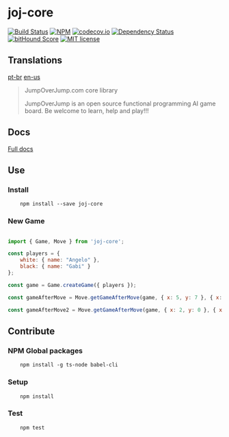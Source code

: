 # joj-core

[![Build Status](https://travis-ci.org/angeloocana/joj-core.svg)](https://travis-ci.org/angeloocana/joj-core)
[![NPM](https://img.shields.io/npm/v/joj-core.svg)](https://www.npmjs.com/package/joj-core)
[![codecov.io](http://codecov.io/github/angeloocana/joj-core/coverage.svg)](http://codecov.io/github/angeloocana/joj-core)
[![Dependency Status](https://gemnasium.com/angeloocana/joj-core.svg)](https://gemnasium.com/angeloocana/joj-core)
[![bitHound Score](https://www.bithound.io/github/gotwarlost/istanbul/badges/score.svg)](https://www.bithound.io/github/angeloocana/joj-core)
[![MIT license](http://img.shields.io/badge/license-MIT-brightgreen.svg)](http://opensource.org/licenses/MIT)

## Translations
[pt-br](https://github.com/angeloocana/joj-core/blob/master/README.pt-br.md)
[en-us](https://github.com/angeloocana/joj-core/blob/master/README.md)

> JumpOverJump.com core library
> 
> JumpOverJump is an open source functional programming AI game board.
> Be welcome to learn, help and play!!!

## Docs
[Full docs](https://angeloocana.github.io/joj-core/)


## Use

### Install
```
    npm install --save joj-core
```

### New Game

```js

import { Game, Move } from 'joj-core';

const players = {
    white: { name: "Angelo" },
    black: { name: "Gabi" }
};

const game = Game.createGame({ players });

const gameAfterMove = Move.getGameAfterMove(game, { x: 5, y: 7 }, { x: 5, y: 6 });

const gameAfterMove2 = Move.getGameAfterMove(game, { x: 2, y: 0 }, { x: 2, y: 1 });

```

## Contribute

### NPM Global packages
```
    npm install -g ts-node babel-cli
```

### Setup
```
    npm install   
```

### Test
```
    npm test
```
